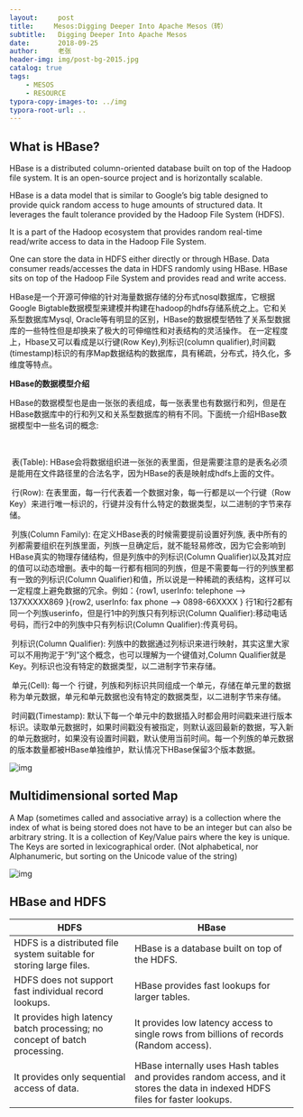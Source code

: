 ```yaml
---
layout:     post
title:     Mesos:Digging Deeper Into Apache Mesos（转）
subtitle:   Digging Deeper Into Apache Mesos
date:       2018-09-25
author:     老张
header-img: img/post-bg-2015.jpg
catalog: true
tags:
    - MESOS
    - RESOURCE
typora-copy-images-to: ../img
typora-root-url: ..
---
```


## What is HBase?

HBase is a distributed column-oriented database built on top of the Hadoop file system. It is an open-source project and is horizontally scalable.

HBase is a data model that is similar to Google’s big table designed to provide quick random access to huge amounts of structured data. It leverages the fault tolerance provided by the Hadoop File System (HDFS).

It is a part of the Hadoop ecosystem that provides random real-time read/write access to data in the Hadoop File System.

One can store the data in HDFS either directly or through HBase. Data consumer reads/accesses the data in HDFS randomly using HBase. HBase sits on top of the Hadoop File System and provides read and write access.



HBase是一个开源可伸缩的针对海量数据存储的分布式nosql数据库，它根据Google Bigtable数据模型来建模并构建在hadoop的hdfs存储系统之上。它和关系型数据库Mysql, Oracle等有明显的区别，HBase的数据模型牺牲了关系型数据库的一些特性但是却换来了极大的可伸缩性和对表结构的灵活操作。  在一定程度上，Hbase又可以看成是以行键(Row Key),列标识(column qualifier),时间戳(timestamp)标识的有序Map数据结构的数据库，具有稀疏，分布式，持久化，多维度等特点。 





**HBase的数据模型介绍**

 

HBase的数据模型也是由一张张的表组成，每一张表里也有数据行和列，但是在HBase数据库中的行和列又和关系型数据库的稍有不同。下面统一介绍HBase数据模型中一些名词的概念:

 

​      

 

​         表(Table): HBase会将数据组织进一张张的表里面，但是需要注意的是表名必须是能用在文件路径里的合法名字，因为HBase的表是映射成hdfs上面的文件。

 

 

​         行(Row): 在表里面，每一行代表着一个数据对象，每一行都是以一个行键（Row Key）来进行唯一标识的，行键并没有什么特定的数据类型，以二进制的字节来存储。

 

 

​         列族(Column Family): 在定义HBase表的时候需要提前设置好列族, 表中所有的列都需要组织在列族里面，列族一旦确定后，就不能轻易修改，因为它会影响到HBase真实的物理存储结构，但是列族中的列标识(Column Qualifier)以及其对应的值可以动态增删。表中的每一行都有相同的列族，但是不需要每一行的列族里都有一致的列标识(Column Qualifier)和值，所以说是一种稀疏的表结构，这样可以一定程度上避免数据的冗余。例如：{row1, userInfo: telephone —> 137XXXXX869 }{row2, userInfo: fax phone —> 0898-66XXXX } 行1和行2都有同一个列族userinfo，但是行1中的列族只有列标识(Column Qualifier):移动电话号码，而行2中的列族中只有列标识(Column Qualifier):传真号码。

 

 

​         列标识(Column Qualifier): 列族中的数据通过列标识来进行映射，其实这里大家可以不用拘泥于“列”这个概念，也可以理解为一个键值对,Column Qualifier就是Key。列标识也没有特定的数据类型，以二进制字节来存储。

 

 

​         单元(Cell): 每一个 行键，列族和列标识共同组成一个单元，存储在单元里的数据称为单元数据，单元和单元数据也没有特定的数据类型，以二进制字节来存储。

 

 

​         时间戳(Timestamp): 默认下每一个单元中的数据插入时都会用时间戳来进行版本标识。读取单元数据时，如果时间戳没有被指定，则默认返回最新的数据，写入新的单元数据时，如果没有设置时间戳，默认使用当前时间。每一个列族的单元数据的版本数量都被HBase单独维护，默认情况下HBase保留3个版本数据。



![img](https://img-blog.csdn.net/20160425203317625?watermark/2/text/aHR0cDovL2Jsb2cuY3Nkbi5uZXQv/font/5a6L5L2T/fontsize/400/fill/I0JBQkFCMA==/dissolve/70/gravity/Center) 

## Multidimensional sorted Map

A Map (sometimes called and associative array) is a collection where the index of what is being stored does not have to be an integer but can also be arbitrary string.  It is a collection of Key/Value pairs where the key is unique.  The Keys are sorted in lexicographical order. (Not alphabetical, nor Alphanumeric, but sorting on the Unicode value of the string)



![img](https://img-blog.csdn.net/20160425203414834?watermark/2/text/aHR0cDovL2Jsb2cuY3Nkbi5uZXQv/font/5a6L5L2T/fontsize/400/fill/I0JBQkFCMA==/dissolve/70/gravity/Center) 



## HBase and HDFS

| HDFS                                                         | HBase                                                        |
| ------------------------------------------------------------ | ------------------------------------------------------------ |
| HDFS is a distributed file system suitable for storing large files. | HBase is a database built on top of the HDFS.                |
| HDFS does not support fast individual record lookups.        | HBase provides fast lookups for larger tables.               |
| It provides high latency batch processing; no concept of batch processing. | It provides low latency access to single rows from billions of records (Random access). |
| It provides only sequential access of data.                  | HBase internally uses Hash tables and provides random access, and it stores the data in indexed HDFS files for faster lookups. |